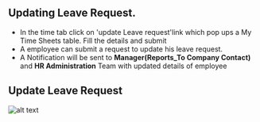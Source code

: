 Updating  Leave Request.
-----
 - In the time tab click on 'update Leave request'link which pop ups a My Time Sheets table. Fill the details and submit
 - A employee can submit a request to update his leave request.
 - A Notification will be sent to **Manager(Reports_To Company Contact)** and **HR Administration** Team with updated details of employee 
 
Update Leave Request
----
![alt text](../../images/timesheets/update-leave-request.png "Time")